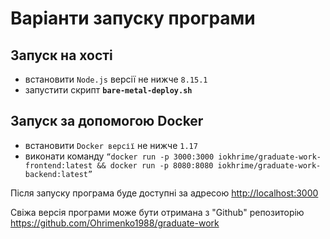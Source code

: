 # Варіанти запуску програми

## Запуск на хості

- встановити ```Node.js``` версії не нижче ```8.15.1```
- запустити скрипт **```bare-metal-deploy.sh```**

## Запуск за допомогою Docker

- встановити ```Docker версії``` не нижче ```1.17```
- виконати команду ```“docker run -p 3000:3000 iokhrime/graduate-work-frontend:latest && docker run -p 8080:8080 iokhrime/graduate-work-backend:latest”```

Після запуску програма буде доступні за адресою <http://localhost:3000>

Свіжа версія програми може бути отримана з "Github" репозиторію <https://github.com/Ohrimenko1988/graduate-work>
